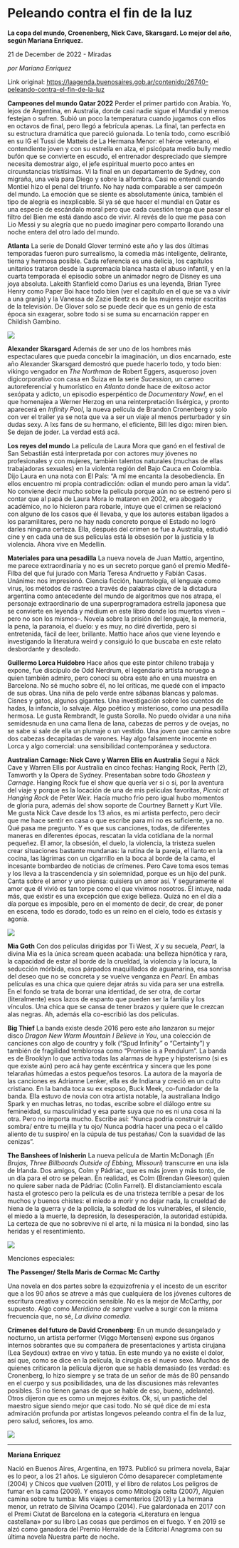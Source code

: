 # Peleando contra el fin de la luz

**La copa del mundo, Croenenberg, Nick Cave, Skarsgard. Lo mejor del año, según Mariana Enriquez.**

21 de December de 2022 - Miradas

_por Mariana Enriquez_

Link original: https://laagenda.buenosaires.gob.ar/contenido/26740-peleando-contra-el-fin-de-la-luz



**Campeones del mundo Qatar 2022** Perder el primer partido con Arabia. Yo, lejos de Argentina, en Australia, donde casi nadie sigue el Mundial y menos festejan o sufren. Subió un poco la temperatura cuando jugamos con ellos en octavos de final, pero llegó a febrícula apenas. La final, tan perfecta en su estructura dramática que pareció guionada. Lo tenía todo, como escribió en su IG el Tussi de Matteis de La Hermana Menor: el héroe veterano, el contendiente joven y con su estrella en alza, el psicópata medio bully medio bufón que se convierte en escudo, el entrenador despreciado que siempre necesita demostrar algo, el jefe espiritual muerto poco antes en circunstancias tristísimas. Vi la final en un departamento de Sydney, con migraña, una vela para Diego y sobre la alfombra. Casi no entendí cuando Montiel hizo el penal del triunfo. No hay nada comparable a ser campeón del mundo. La emoción que se siente es absolutamente única, también el tipo de alegría es inexplicable. Sí ya sé que hacer el mundial en Qatar es una especie de escándalo moral pero que cada cuestión tenga que pasar el filtro del Bien me está dando asco de vivir. Al revés de lo que me pasa con Lio Messi y su alegría que no puedo imaginar pero comparto llorando una noche entera del otro lado del mundo.




**Atlanta** La serie de Donald Glover terminó este año y las dos últimas temporadas fueron puro surrealismo, la comedia más inteligente, delirante, tierna y hermosa posible. Cada referencia es una delicia, los capítulos unitarios trataron desde la supremacía blanca hasta el abuso infantil, y en la cuarta temporada el episodio sobre un animador negro de Disney es una joya absoluta. Lakeith Stanfield como Darius es una leyenda, Brian Tyree Henry como Paper Boi hace todo bien (ver el capítulo en el que se va a vivir a una granja) y la Vanessa de Zazie Beetz es de las mujeres mejor escritas de la televisión. De Glover solo se puede decir que es un genio de esta época sin exagerar, sobre todo si se suma su encarnación rapper en Childish Gambino.




![](https://cdn.feater.me/files/images/757193/8ac5d7e6-df5e-4b66-9a5f-44f537482b71.jpg)




**Alexander Skarsgard** Además de ser uno de los hombres más espectaculares que pueda concebir la imaginación, un dios encarnado, este año Alexander Skarsgard demostró que puede hacerlo todo, y todo bien: vikingo vengador en *The Northman* de Robert Eggers, asqueroso joven digicorporativo con casa en Suiza en la serie *Sucession*, un cameo autoreferencial y humorístico en *Atlanta* donde hace de exitoso actor sexópata y adicto, un episodio esperpéntico de *Documentary Now!*, en el que homenajea a Werner Herzog en una reinterpretación lisérgica, y pronto aparecerá en *Infinity Pool*, la nueva película de Brandon Cronenberg y solo con ver el trailer ya se nota que va a ser un viaje al menos perturbador y sin dudas sexy. A lxs fans de su hermano, el eficiente, Bill les digo: miren bien. Se dejan de joder. La verdad está acá.




**Los reyes del mundo** La película de Laura Mora que ganó en el festival de San Sebastián está interpretada por con actores muy jóvenes no profesionales y con mujeres, también talentos naturales (muchas de ellas trabajadoras sexuales) en la violenta región del Bajo Cauca en Colombia. Dijo Laura en una nota con El País: “A mí me encanta la desobediencia. En ellos encuentro mi propia contradicción: odian el mundo pero aman la vida”. No conviene decir mucho sobre la película porque aún no se estrenó pero si contar que al papá de Laura Mora lo mataron en 2002, era abogado y académico, no lo hicieron para robarle, intuye que el crimen se relacionó con alguno de los casos que él llevaba, y que los autores estaban ligados a los paramilitares, pero no hay nada concreto porque el Estado no logró darles ninguna certeza. Ella, después del crimen se fue a Australia, estudió cine y en cada una de sus películas está la obsesión por la justicia y la violencia. Ahora vive en Medellín.




**Materiales para una pesadilla** La nueva novela de Juan Mattio, argentino, me parece extraordinaria y no es un secreto porque ganó el premio Medifé-Filba del que fui jurado con María Teresa Andruetto y Fabián Casas. Unánime: nos impresionó. Ciencia ficción, hauntología, el lenguaje como virus, los métodos de rastreo a través de palabras clave de la dictadura argentina como antecedente del mundo de algoritmos que nos atrapa, el personaje extraordinario de una superprogramadora estrella japonesa que se convierte en leyenda y médium en este libro donde los muertos viven –pero no son los mismos–. Novela sobre la prisión del lenguaje, la memoria, la pena, la paranoia, el duelo: y es muy, no diré divertida, pero si entretenida, fácil de leer, brillante. Mattio hace años que viene leyendo e investigando la literatura weird y consiguió lo que buscaba en este relato desbordante y desolado.




**Guillermo Lorca Huidobro** Hace años que este pintor chileno trabaja y expone, fue discípulo de Odd Nerdrum, el legendario artista noruego a quien también admiro, pero conocí su obra este año en una muestra en Barcelona. No sé mucho sobre él, no leí críticas, me quedé con el impacto de sus obras. Una niña de pelo verde entre sábanas blancas y palomas. Cisnes y gatos, algunos gigantes. Una investigación sobre los cuentos de hadas, la infancia, lo salvaje. Algo poético y misterioso, como una pesadilla hermosa. Le gusta Rembrandt, le gusta Sorolla. No puedo olvidar a una niña semidesnuda en una cama llena de lana, cabezas de perros y de ovejas, no se sabe si sale de ella un plumaje o un vestido. Una joven que camina sobre dos cabezas decapitadas de varones. Hay algo falsamente inocente en Lorca y algo comercial: una sensibilidad contemporánea y seductora.




**Australian Carnage: Nick Cave y Warren Ellis en Australia** Seguí a Nick Cave y Warren Ellis por Australia en cinco fechas: Hanging Rock, Perth (2), Tamworth y la Opera de Sydney. Presentaban sobre todo *Ghosteen* y *Carnage*. Hanging Rock fue el show que quería ver si o si, por la aventura del viaje y porque es la locación de una de mis películas favoritas, *Picnic at Hanging Rock* de Peter Weir. Hacía mucho frío pero igual hubo momentos de gloria pura, además del show soporte de Courtney Barnett y Kurt Vile. Me gusta Nick Cave desde los 13 años, es mi artista perfecto, pero decir que me hace sentir en casa o que escribe para mi no es suficiente, ya no. Qué pasa me pregunto. Y es que sus canciones, todas, de diferentes maneras en diferentes épocas, rescatan la vida cotidiana de la normal pequeñez. El amor, la obsesión, el duelo, la violencia, la tristeza suelen crear situaciones bastante mundanas: la rutina de la pareja, el llanto en la cocina, las lágrimas con un cigarrillo en la boca al borde de la cama, el incesante bombardeo de noticias de crímenes. Pero Cave toma esos temas y los lleva a la trascendencia y sin solemnidad, porque es un hijo del punk. Canta sobre el amor y uno piensa: quisiera un amor así. Y seguramente el amor que él vivió es tan torpe como el que vivimos nosotros. Él intuye, nada más, que existir es una excepción que exige belleza. Quizá no en el día a día porque es imposible, pero en el momento de decir, de crear, de poner en escena, todo es dorado, todo es un reino en el cielo, todo es éxtasis y agonía.




![](https://cdn.feater.me/files/images/757204/a87009a5-6f89-49ef-94e1-afed04d97bbf.jpg)




**Mia Goth** Con dos películas dirigidas por Ti West, *X* y su secuela, *Pearl*, la divina Mia es la única scream queen acabada: una belleza hipnótica y rara, la capacidad de estar al borde de la crueldad, la violencia y la locura, la seducción mórbida, esos párpados maquillados de aguamarina, esa sonrisa del deseo que no se concreta y se vuelve venganza en *Pearl*. En ambas películas es una chica que quiere dejar atrás su vida para ser una estrella. En el fondo se trata de borrar una identidad, de ser otra, de cortar (literalmente) esos lazos de espanto que pueden ser la familia y los vínculos. Una chica que se cansa de tener brazos y quiere que le crezcan alas negras. Ah, además ella co-escribió las dos películas.




**Big Thief** La banda existe desde 2016 pero este año lanzaron su mejor disco *Dragon New Warm Mountain I Believe in You*, una colección de canciones con algo de country y folk (“Spud Infinity” o “Certainty”) y también de fragilidad temblorosa como “Promise is a Pendulum”. La banda es de Brooklyn lo que activa todas las alarmas de hype y hipsterismo (si es que existe aún) pero acá hay gente excéntrica y sincera que les pone telarañas húmedas a estos pequeños tesoros. La autora de la mayoría de las canciones es Adrianne Lenker, ella es de Indiana y creció en un culto cristiano. En la banda toca su ex esposo, Buck Meek, co-fundador de la banda. Ella estuvo de novia con otra artista notable, la australiana Indigo Spark y en muchas letras, no todas, escribe sobre el diálogo entre su femineidad, su masculinidad y esa parte suya que no es ni una cosa ni la otra. Pero no importa mucho. Escribe así: “Nunca podría construir la sombra/ entre tu mejilla y tu ojo/ Nunca podría hacer una peca o el cálido aliento de tu suspiro/ en la cúpula de tus pestañas/ Con la suavidad de las cenizas”.




**The Banshees of Inisherin** La nueva película de Martin McDonagh (*En Brujas*, *Three Billboards Outside of Ebbing, Missouri*) transcurre en una isla de Irlanda. Dos amigos, Colm y Pádriac, que es más joven y más tonto, de un día para el otro se pelean. En realidad, es Colm (Brendan Gleeson) quien no quiere saber nada de Pádriac (Colin Farrell). El distanciamiento escala hasta el grotesco pero la película es de una tristeza terrible a pesar de los muchos y buenos chistes: el miedo a morir y no dejar nada, la crueldad de hiena de la guerra y de la policía, la soledad de los vulnerables, el silencio, el miedo a la muerte, la depresión, la desesperación, la autoridad estúpida. La certeza de que no sobrevive ni el arte, ni la música ni la bondad, sino las heridas y el resentimiento.




[![](https://img.youtube.com/vi/IIXQVHkojyI/0.jpg)](https://www.youtube.com/watch?v=IIXQVHkojyI)




Menciones especiales:




**The Passenger/ Stella Maris de Cormac Mc Carthy**




Una novela en dos partes sobre la ezquizofrenia y el incesto de un escritor que a los 90 años se atreve a más que cualquiera de los jóvenes cultores de escritura creativa y corrección sensible. No es la mejor de McCarthy, por supuesto. Algo como *Meridiano de sangre* vuelve a surgir con la misma frecuencia que, no sé, *La divina comedia*.




**Crímenes del futuro de David Cronenberg**: En un mundo desangelado y nocturno, un artista performer (Viggo Mortensen) expone sus órganos internos sobrantes que su compañera de presentaciones y artista cirujana (Lea Seydoux) extrae en vivo y tatúa. En este mundo ya no existe el dolor, así que, como se dice en la película, la cirugía es el nuevo sexo. Muchos de quienes criticaron la película dijeron que se habla demasiado (es verdad: es Cronenberg, lo hizo siempre y se trata de un señor de más de 80 pensando en el cuerpo y sus posibilidades, una de las discusiones más relevantes posibles. Si no tienen ganas de que se hable de eso, bueno, adelante). Otros dijeron que es como un mejores éxitos. Ok, sí, un pastiche del maestro sigue siendo mejor que casi todo. No sé qué dice de mí esta admiración profunda por artistas longevos peleando contra el fin de la luz, pero salud, señores, los amo.




[![](https://img.youtube.com/vi/MUZy_ah-gxw/0.jpg)](https://www.youtube.com/watch?v=MUZy_ah-gxw)




---




**Mariana Enriquez**




Nació en Buenos Aires, Argentina, en 1973. Publicó su primera novela, Bajar es lo peor, a los 21 años. Le siguieron Cómo desaparecer completamente (2004) y Chicos que vuelven (2011), y el libro de relatos Los peligros de fumar en la cama (2009). Y ensayos como Mitología celta (2007), Alguien camina sobre tu tumba: Mis viajes a cementerios (2013) y La hermana menor, un retrato de Silvina Ocampo (2014). Fue galardonada en 2017 con el Premi Ciutat de Barcelona en la categoría «Literatura en lengua castellana» por su libro Las cosas que perdimos en el fuego. Y en 2019 se alzó como ganadora del Premio Herralde de la Editorial Anagrama con su última novela Nuestra parte de noche.



